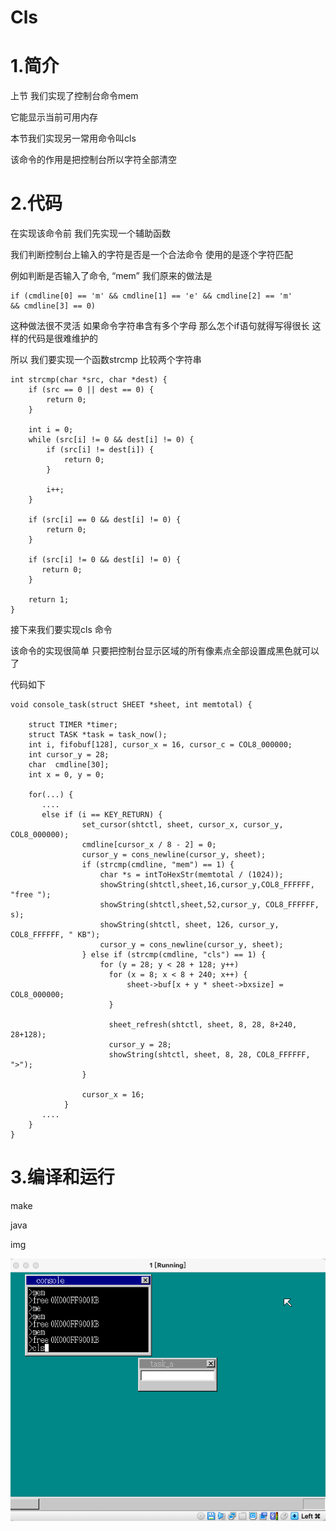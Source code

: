 # Cls

# 1.简介

上节 我们实现了控制台命令mem

它能显示当前可用内存

本节我们实现另一常用命令叫cls

该命令的作用是把控制台所以字符全部清空



# 2.代码

在实现该命令前 我们先实现一个辅助函数

我们判断控制台上输入的字符是否是一个合法命令 使用的是逐个字符匹配

例如判断是否输入了命令, “mem” 我们原来的做法是

```
if (cmdline[0] == 'm' && cmdline[1] == 'e' && cmdline[2] == 'm'
&& cmdline[3] == 0)
```

这种做法很不灵活 如果命令字符串含有多个字母 那么怎个if语句就得写得很长 这样的代码是很难维护的

所以 我们要实现一个函数strcmp 比较两个字符串

```
int strcmp(char *src, char *dest) {
    if (src == 0 || dest == 0) {
        return 0;
    }

    int i = 0;
    while (src[i] != 0 && dest[i] != 0) {
        if (src[i] != dest[i]) {
            return 0;
        }

        i++;
    }

    if (src[i] == 0 && dest[i] != 0) {
        return 0;
    }

    if (src[i] != 0 && dest[i] != 0) {
       return 0; 
    }

    return 1;
}

```



接下来我们要实现cls 命令

该命令的实现很简单 只要把控制台显示区域的所有像素点全部设置成黑色就可以了

代码如下

```
void console_task(struct SHEET *sheet, int memtotal) {

    struct TIMER *timer;
    struct TASK *task = task_now();
    int i, fifobuf[128], cursor_x = 16, cursor_c = COL8_000000;
    int cursor_y = 28;
    char  cmdline[30];
    int x = 0, y = 0;

    for(...) {
       ....
       else if (i == KEY_RETURN) {
                set_cursor(shtctl, sheet, cursor_x, cursor_y, COL8_000000);
                cmdline[cursor_x / 8 - 2] = 0;
                cursor_y = cons_newline(cursor_y, sheet); 
                if (strcmp(cmdline, "mem") == 1) {
                    char *s = intToHexStr(memtotal / (1024));
                    showString(shtctl,sheet,16,cursor_y,COL8_FFFFFF, "free ");
                    showString(shtctl,sheet,52,cursor_y, COL8_FFFFFF, s);
                    showString(shtctl, sheet, 126, cursor_y, COL8_FFFFFF, " KB");
                    cursor_y = cons_newline(cursor_y, sheet);
                } else if (strcmp(cmdline, "cls") == 1) {
                    for (y = 28; y < 28 + 128; y++)
                      for (x = 8; x < 8 + 240; x++) {
                          sheet->buf[x + y * sheet->bxsize] = COL8_000000;
                      }

                      sheet_refresh(shtctl, sheet, 8, 28, 8+240, 28+128);
                      cursor_y = 28;
                      showString(shtctl, sheet, 8, 28, COL8_FFFFFF, ">"); 
                }

                cursor_x = 16;
            }
       ....
    }
}
```



# 3.编译和运行

make

java

img

![](https://github.com/wdkang123/MyOperatingSystem/blob/main/images/42-img01.png?raw=true)